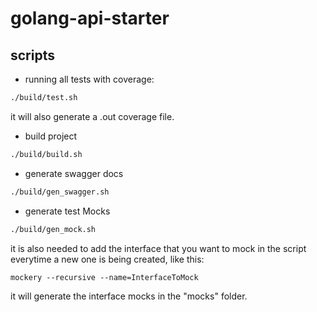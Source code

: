 # golang-api-starter

## scripts
- running all tests with coverage:
```sh
./build/test.sh
```
it will also generate a .out coverage file.
- build project
```sh
./build/build.sh
```
- generate swagger docs
```sh
./build/gen_swagger.sh
```
- generate test Mocks
```sh
./build/gen_mock.sh
```
it is also needed to add the interface that you want to mock in the script everytime a new one is being created, like this:
```
mockery --recursive --name=InterfaceToMock
```
it will generate the interface mocks in the "mocks" folder.
